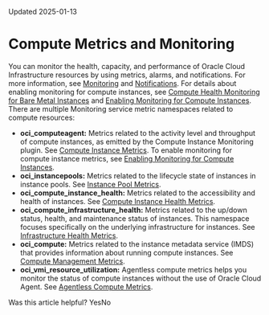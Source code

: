 Updated 2025-01-13
# Compute Metrics and Monitoring
You can monitor the health, capacity, and performance of Oracle Cloud Infrastructure resources by using metrics, alarms, and notifications. For more information, see [Monitoring](https://docs.oracle.com/iaas/Content/Monitoring/home.htm) and [Notifications](https://docs.oracle.com/iaas/Content/Notification/home.htm). 
For details about enabling monitoring for compute instances, see [Compute Health Monitoring for Bare Metal Instances](https://docs.oracle.com/en-us/iaas/Content/Compute/References/computehealthmonitoringguidance.htm#Compute_Health_Monitoring_for_Bare_Metal_Instances) and [Enabling Monitoring for Compute Instances](https://docs.oracle.com/en-us/iaas/Content/Compute/Tasks/enablingmonitoring.htm#Enabling_Monitoring_for_Compute_Instances).
There are multiple Monitoring service metric namespaces related to compute resources:
  * **oci_computeagent:** Metrics related to the activity level and throughput of compute instances, as emitted by the Compute Instance Monitoring plugin. See [Compute Instance Metrics](https://docs.oracle.com/en-us/iaas/Content/Compute/References/computemetrics.htm#Compute_Instance_Metrics). To enable monitoring for compute instance metrics, see [Enabling Monitoring for Compute Instances](https://docs.oracle.com/en-us/iaas/Content/Compute/Tasks/enablingmonitoring.htm#Enabling_Monitoring_for_Compute_Instances).
  * **oci_instancepools:** Metrics related to the lifecycle state of instances in instance pools. See [Instance Pool Metrics](https://docs.oracle.com/en-us/iaas/Content/Compute/References/instancepoolmetrics.htm#instance-pool-metrics).
  * **oci_compute_instance_health:** Metrics related to the accessibility and health of instances. See [Compute Instance Health Metrics](https://docs.oracle.com/en-us/iaas/Content/Compute/References/compute-health-metrics.htm#compute-health-metrics).
  * **oci_compute_infrastructure_health:** Metrics related to the up/down status, health, and maintenance status of instances. This namespace focuses specifically on the underlying infrastructure for instances. See [Infrastructure Health Metrics](https://docs.oracle.com/en-us/iaas/Content/Compute/References/infrastructurehealthmetrics.htm#Infrastructure_Health_Metrics).
  * **oci_compute:** Metrics related to the instance metadata service (IMDS) that provides information about running compute instances. See [Compute Management Metrics](https://docs.oracle.com/en-us/iaas/Content/Compute/References/compute-management-metrics.htm#compute-management-metrics).
  * **oci_vmi_resource_utilization:** Agentless compute metrics helps you monitor the status of compute instances without the use of Oracle Cloud Agent. See [Agentless Compute Metrics](https://docs.oracle.com/en-us/iaas/Content/Compute/References/computemetrics-topic-available-metrics-oci-vmi-resource-utilization.htm#agentless-compute-metrics "This topic describes the metrics emitted by the private agentless metric namespace oci_vmi_resource_utilization.").


Was this article helpful?
YesNo

